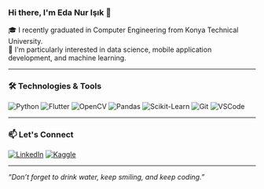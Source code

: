 

### Hi there, I'm Eda Nur Işık 👋

🎓 I recently graduated in Computer Engineering from Konya Technical University.  
🌱 I'm particularly interested in data science, mobile application development, and machine learning.

---

### 🛠️ Technologies & Tools
![Python](https://img.shields.io/badge/Python-3670A0?style=for-the-badge&logo=python&logoColor=white)
![Flutter](https://img.shields.io/badge/Flutter-02569B?style=for-the-badge&logo=flutter&logoColor=white)
![OpenCV](https://img.shields.io/badge/OpenCV-5C3EE8?style=for-the-badge&logo=opencv&logoColor=white)
![Pandas](https://img.shields.io/badge/Pandas-150458?style=for-the-badge&logo=pandas)
![Scikit-Learn](https://img.shields.io/badge/Scikit--Learn-F7931E?style=for-the-badge&logo=scikit-learn&logoColor=white)
![Git](https://img.shields.io/badge/Git-F05032?style=for-the-badge&logo=git&logoColor=white)
![VSCode](https://img.shields.io/badge/VS%20Code-007ACC?style=for-the-badge&logo=visual-studio-code)



---

### 📫 Let's Connect
[![LinkedIn](https://img.shields.io/badge/LinkedIn-eda%20nur%20ışık-blue?style=for-the-badge&logo=linkedin)](https://www.linkedin.com/in/edanurisik)
[![Kaggle](https://img.shields.io/badge/Kaggle-ednuri-20BEFF?style=for-the-badge&logo=kaggle&logoColor=white)](https://www.kaggle.com/ednuri)

---
*“Don’t forget to drink water, keep smiling, and keep coding.”*
